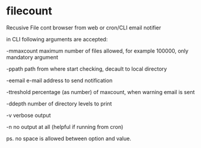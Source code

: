 # filecount
Recusive File cont browser from web or cron/CLI email notifier

in CLI following arguments are accepted:

-mmaxcount  maximum number of files allowed, for example 100000, only mandatory argument

-ppath      path from where start checking, decault to local directory

-eemail     e-mail address to send notification

-ttreshold  percentage (as number)  of maxcount, when warning email is sent

-ddepth     number of directory levels to print

-v          verbose output

-n          no output at all (helpful if running from cron)


ps. no space is allowed between option and value.
